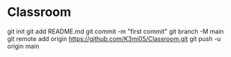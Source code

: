 # Classroom
git init
git add README.md
git commit -m "first commit"
git branch -M main
git remote add origin https://github.com/K3mi05/Classroom.git
git push -u origin main
